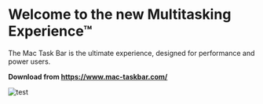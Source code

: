 # Welcome to the new Multitasking Experience™

The Mac Task Bar is the ultimate experience, designed for performance and power users.

**Download from https://www.mac-taskbar.com/**

![test](https://github.com/inndevs/mac-taskbar-public/assets/5674044/d67a9a37-ff42-4112-8915-d9422c08e3bd)

